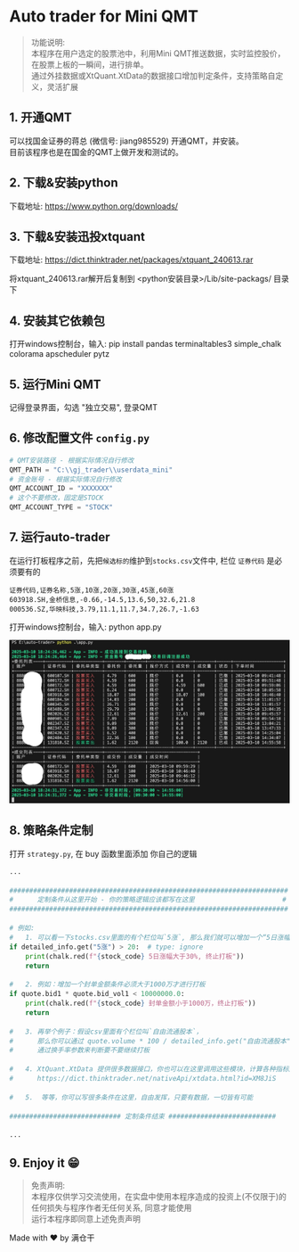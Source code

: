 # Auto trader for Mini QMT

> 功能说明:  
> 本程序在用户选定的股票池中，利用Mini QMT推送数据，实时监控股价，在股票上板的一瞬间，进行排单。  
> 通过外挂数据或XtQuant.XtData的数据接口增加判定条件，支持策略自定义，灵活扩展

## 1. 开通QMT

可以找国金证券的蒋总 (微信号: jiang985529) 开通QMT，并安装。  
目前该程序也是在国金的QMT上做开发和测试的。

## 2. 下载&安装python

下载地址: <https://www.python.org/downloads/>

## 3. 下载&安装迅投xtquant

下载地址: <https://dict.thinktrader.net/packages/xtquant_240613.rar>

将xtquant_240613.rar解开后复制到 <python安装目录>/Lib/site-packags/ 目录下

## 4. 安装其它依赖包

打开windows控制台，输入: pip install pandas terminaltables3 simple_chalk colorama apscheduler pytz

## 5. 运行Mini QMT

记得登录界面，勾选 "独立交易", 登录QMT

## 6. 修改配置文件 `config.py`

```py
# QMT安装路径 - 根据实际情况自行修改
QMT_PATH = "C:\\gj_trader\\userdata_mini"
# 资金账号 - 根据实际情况自行修改
QMT_ACCOUNT_ID = "XXXXXXX"
# 这个不要修改，固定是STOCK
QMT_ACCOUNT_TYPE = "STOCK"
```

## 7. 运行auto-trader

在运行打板程序之前，先把`候选标的`维护到`stocks.csv`文件中, 栏位 `证券代码` 是必须要有的

```csv
证券代码,证券名称,5涨,10涨,20涨,30涨,45涨,60涨
603918.SH,金桥信息,-0.66,-14.5,13.6,50,32.6,21.8
000536.SZ,华映科技,3.79,11.1,11.7,34.7,26.7,-1.63
```

打开windows控制台，输入: python app.py

![alt](./images/2025-03-10_18-24-52.jpg)

## 8. 策略条件定制

打开 `strategy.py`, 在 buy 函数里面添加 你自己的逻辑

```py
...

######################################################################
#      定制条件从这里开始 - 你的策略逻辑应该都写在这里                      #
######################################################################

# 例如:
#   1. 可以看一下stocks.csv里面的有个栏位叫`5涨`, 那么我们就可以增加一个“5日涨幅大于20%终止打板”的条件
if detailed_info.get("5涨") > 20:  # type: ignore
    print(chalk.red(f"{stock_code} 5日涨幅大于30%, 终止打板"))
    return

#   2. 例如：增加一个封单金额条件必须大于1000万才进行打板
if quote.bid1 * quote.bid_vol1 < 10000000.0:
    print(chalk.red(f"{stock_code} 封单金额小于1000万，终止打板"))
    return

#   3. 再举个例子：假设csv里面有个栏位叫`自由流通股本`，
#      那么你可以通过 quote.volume * 100 / detailed_info.get("自由流通股本") 计算换手率,
#      通过换手率参数来判断要不要继续打板

#   4. XtQuant.XtData 提供很多数据接口，你也可以在这里调用这些模块，计算各种指标用于辅助判断
#      https://dict.thinktrader.net/nativeApi/xtdata.html?id=XM8JiS

#   5.  等等，你可以写很多条件在这里，自由发挥，只要有数据，一切皆有可能

############################ 定制条件结束 ###########################

...
```

## 9. Enjoy it 😁

> 免责声明:  
> 本程序仅供学习交流使用，在实盘中使用本程序造成的投资上(不仅限于)的任何损失与程序作者无任何关系, 同意才能使用  
> 运行本程序即同意上述免责声明

Made with ♥ by 满仓干
